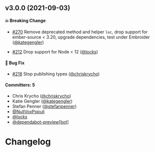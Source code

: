 
## v3.0.0 (2021-09-03)

#### :boom: Breaking Change
* [#270](https://github.com/emberjs/ember-string/pull/270) Remove deprecated method and helper `loc`, drop support for ember-source < 3.20, upgrade dependencies, test under Embroider ([@kategengler](https://github.com/kategengler))

* [#212](https://github.com/emberjs/ember-string/pull/212) Drop support for Node < 12 ([@locks](https://github.com/locks))

#### :bug: Bug Fix
* [#218](https://github.com/emberjs/ember-string/pull/218) Stop publishing types ([@chriskrycho](https://github.com/chriskrycho))

#### Committers: 5
- Chris Krycho ([@chriskrycho](https://github.com/chriskrycho))
- Katie Gengler ([@kategengler](https://github.com/kategengler))
- Stefan Penner ([@stefanpenner](https://github.com/stefanpenner))
- [@NullVoxPopuli](https://github.com/NullVoxPopuli)
- [@locks](https://github.com/locks)
- [@dependabot-preview[bot]](https://github.com/apps/dependabot-preview)


# Changelog
